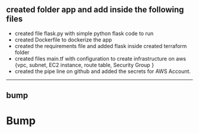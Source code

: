 ## created folder app and add inside the following files
- created file flask.py with simple python flask code to run
- created Dockerfile to dockerize the app
- created the requirements file and added flask inside
created terraform folder 
- created files main.tf with configuration to create infrastructure on aws {vpc, subnet, EC2 instance, route table, Security Group }
- created the pipe line on github and added the secrets for AWS Account.
---
bump
---
# Bump
